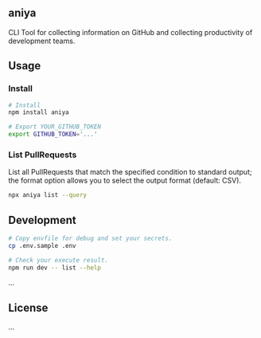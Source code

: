 ## aniya

CLI Tool for collecting information on GitHub and collecting productivity of development teams.

## Usage

### Install

```bash
# Install
npm install aniya

# Export YOUR_GITHUB_TOKEN
export GITHUB_TOKEN='...'
```

### List PullRequests

List all PullRequests that match the specified condition to standard output; the format option allows you to select the output format (default: CSV).

```bash
npx aniya list --query
```

## Development

```bash
# Copy envfile for debug and set your secrets.
cp .env.sample .env

# Check your execute result.
npm run dev -- list --help
```

...

## License

...
